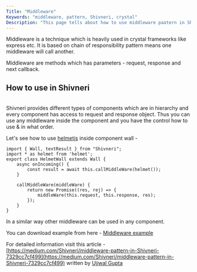 ```yaml
---
Title: "Middleware"
Keywords: "middleware, pattern, Shivneri, crystal"
Description: "This page tells about how to use middleware paatern in Shivneri."
---
```


Middleware is a technique which is heavily used in crystal frameworks like express etc. It is based on chain of responsibility pattern means one middleware will call another.

<p class="highlight">Middleware are methods which has parameters - request, response and next callback.</p>

## How to use in Shivneri 

<br>Shivneri provides different types of components which are in hierarchy and every component has access to request and response object. Thus you can use any middleware inside the component and you have the control how to use & in what order.


Let's see how to use [helmetjs](https://www.npmjs.com/package/helmet) inside component wall - 

```
import { Wall, textResult } from "Shivneri";
import * as helmet from 'helmet';
export class HelmetWall extends Wall {
    async onIncoming() {
        const result = await this.callMiddleWare(helmet());
    }

    callMiddleWare(middleWare) {
        return new Promise((res, rej) => {
            middleWare(this.request, this.response, res);
        });
    }
}
```

In a similar way other middleware can be used in any component.

You can download example from here - [Middleware example](https://github.com/ujjwalguptaofficial/Shivneri-examples/tree/master/middleware)

For detailed information visit this article - [https://medium.com/Shivneri/middleware-pattern-in-Shivneri-7329cc7cf499](https://medium.com/Shivneri/middleware-pattern-in-Shivneri-7329cc7cf499) written by [Ujjwal Gupta](https://twitter.com/ujjwal_kr_gupta)

